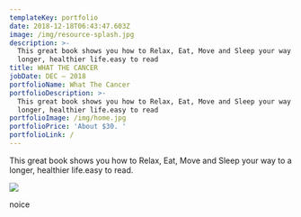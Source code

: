 ```yaml
---
templateKey: portfolio
date: 2018-12-18T06:43:47.603Z
image: /img/resource-splash.jpg
description: >-
  This great book shows you how to Relax, Eat, Move and Sleep your way to a
  longer, healthier life.easy to read 
title: WHAT THE CANCER
jobDate: DEC – 2018
portfolioName: What The Cancer
portfolioDescription: >-
  This great book shows you how to Relax, Eat, Move and Sleep your way to a
  longer, healthier life.easy to read 
portfolioImage: /img/home.jpg
portfolioPrice: 'About $30. '
portfolioLink: /
---
```

This great book shows you how to Relax, Eat, Move and Sleep your way to a longer, healthier life.easy to read.

![](/img/photo-1519895387466-5fc5e7bf8b3c.jpg)

noice
